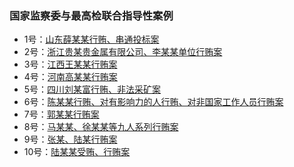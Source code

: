 ### 国家监察委与最高检联合指导性案例

- 1号：[山东薛某某行贿、串通投标案](doc/anli-lianhe/jjl001.md)
- 2号：[浙江贵某贵金属有限公司、李某某单位行贿案](doc/anli-lianhe/jjl002.md)
- 3号：[江西王某某行贿案](doc/anli-lianhe/jjl003.md)
- 4号：[河南高某某行贿案](doc/anli-lianhe/jjl004.md)
- 5号：[四川刘某富行贿、非法采矿案](doc/anli-lianhe/jjl005.md)
- 6号：[陈某某行贿、对有影响力的人行贿、对非国家工作人员行贿案](doc/anli-lianhe/jjl006.md)
- 7号：[郭某某行贿案](doc/anli-lianhe/jjl007.md)
- 8号：[马某某、徐某某等九人系列行贿案](doc/anli-lianhe/jjl008.md)
- 9号：[张某、陆某行贿案](doc/anli-lianhe/jjl009.md)
- 10号：[陆某某受贿、行贿案](doc/anli-lianhe/jjl010.md)
